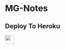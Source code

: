 # MG-Notes

## Deploy To Heroku

<a href="https://heroku.com/deploy?template=https://github.com/mayank-ind/mahitxt">
     <img height="30px" src="https://img.shields.io/badge/Deploy%20To%20Heroku-blueviolet?style=for-the-badge&logo=heroku">
  </a>
